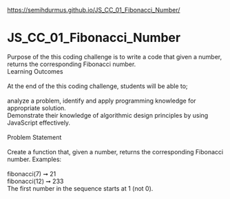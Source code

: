 https://semihdurmus.github.io/JS_CC_01_Fibonacci_Number/

# JS_CC_01_Fibonacci_Number

Purpose of the this coding challenge is to write a code that given a number, returns the corresponding Fibonacci number.<br/>
Learning Outcomes<br/><br/>
At the end of the this coding challenge, students will be able to;<br/><br/>
analyze a problem, identify and apply programming knowledge for appropriate solution.<br/> Demonstrate their knowledge of algorithmic design principles by using JavaScript effectively.<br/><br/>
Problem Statement<br/><br/>
Create a function that, given a number, returns the corresponding Fibonacci number. Examples:<br/><br/>
fibonacci(7) ➞ 21<br/>
fibonacci(12) ➞ 233<br/>
The first number in the sequence starts at 1 (not 0).<br/>

